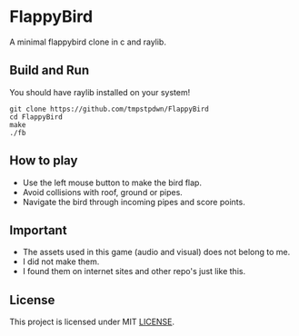 # FlappyBird

A minimal flappybird clone in c and raylib.

## Build and Run

You should have raylib installed on your system!

```
git clone https://github.com/tmpstpdwn/FlappyBird
cd FlappyBird
make
./fb
```

## How to play

- Use the left mouse button to make the bird flap.
- Avoid collisions with roof, ground or pipes.
- Navigate the bird through incoming pipes and score points.

## Important

- The assets used in this game (audio and visual) does not belong to me.
- I did not make them.
- I found them on internet sites and other repo's just like this.

## License

This project is licensed under MIT [LICENSE](LICENSE).
